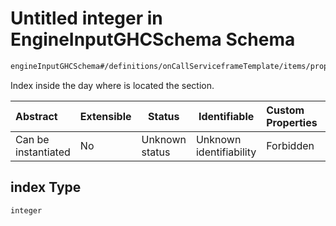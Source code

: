 # Untitled integer in EngineInputGHCSchema Schema

```txt
engineInputGHCSchema#/definitions/onCallServiceframeTemplate/items/properties/index
```

Index inside the day where is located the section.


| Abstract            | Extensible | Status         | Identifiable            | Custom Properties | Additional Properties | Access Restrictions | Defined In                                                         |
| :------------------ | ---------- | -------------- | ----------------------- | :---------------- | --------------------- | ------------------- | ------------------------------------------------------------------ |
| Can be instantiated | No         | Unknown status | Unknown identifiability | Forbidden         | Allowed               | none                | [ghc.schema.json\*](../out/ghc.schema.json "open original schema") |

## index Type

`integer`

